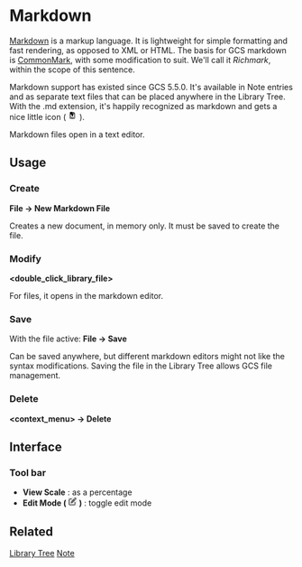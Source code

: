 # Markdown
[Markdown](https://www.markdownguide.org/) is a markup language. It is lightweight for simple formatting and fast rendering, as opposed to XML or HTML. The basis for GCS markdown is [CommonMark](https://commonmark.org/), with some modification to suit. We'll call it *Richmark*, within the scope of this sentence.

Markdown support has existed since GCS 5.5.0. It's available in Note entries and as separate
 text files that can be placed anywhere in the Library Tree. With the .md extension, it's happily recognized as markdown and gets a nice little icon ( ![]( ./img/lib-markdown.png "Markdown") ).

Markdown files open in a text editor.

## Usage
### Create
**File -> New Markdown File**

Creates a new document, in memory only. It must be saved to create the file.

### Modify
**<double_click_library_file>**

For files, it opens in the markdown editor.

### Save
With the file active:
**File -> Save**

Can be saved anywhere, but different markdown editors might not like the syntax modifications. Saving the file in the Library Tree allows GCS file management.

### Delete
**<context_menu> -> Delete**

## Interface
### Tool bar
- **View Scale** : as a percentage
- **Edit Mode ( ![]( ./img/pen.png "Edit Mode") )** : toggle edit mode

## Related
[Library Tree](./Library_Tree.md "Library Tree")
[Note](./Note.md "Note")
